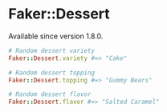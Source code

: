 # Faker::Dessert

Available since version 1.8.0.

```ruby
# Random dessert variety
Faker::Dessert.variety #=> "Cake"

# Random dessert topping
Faker::Dessert.topping #=> "Gummy Bears"

# Random dessert flavor
Faker::Dessert.flavor #=> "Salted Caramel"
```